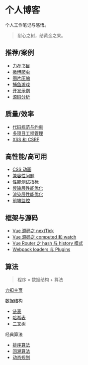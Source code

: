 # 个人博客

个人工作笔记与感悟。

> 耐心之树，结黄金之果。

## 推荐/案例

-   [力荐书目](./case/力荐书目.md)
-   [微博爬虫](./case/微博爬虫.md)
-   [图片压缩](./case/图片压缩.md)
-   [捕鱼游戏](./case/捕鱼游戏.md)
-   [开发示例](./mini-example/README.md)
-   [源码分析](./mini-source/README.md)

## 质量/效率

-   [代码规范与约束](./quality/代码规范与约束.md)
-   [多项目工程管理](./quality/多项目工程管理.md)
-   [XSS 和 CSRF](./quality/XSS和CSRF.md)

## 高性能/高可用

-   [CSS 动画](./experience/CSS动画.md)
-   [兼容性问题](./experience/兼容性问题.md)
-   [性能测试指标](./experience/性能优化之关键指标.md)
-   [传输层性能优化](./experience/性能优化之传输层.md)
-   [渲染层性能优化](./experience/性能优化之渲染层.md)
-   [前端监控](./experience/前端监控.md)

## 框架与源码

-   [Vue 源码之 nextTick](./source/nextTick.md)
-   [Vue 源码之 computed 和 watch](./source/computed和watch.md)
-   [Vue Router 之 hash 与 history 模式](./source/hash与history模式.md)
-   [Webpack loaders 与 Plugins](./source/webpack-senior.md)

## 算法

> 程序 = 数据结构 + 算法

[力扣主页](https://leetcode-cn.com/u/zhoulei1995/)

数据结构

-   [链表](./algorithm/linked-list.md)
-   [哈希表](./algorithm/hashtable.md)
-   [二叉树](./algorithm/binary-tree.md)

经典算法

-   [排序算法](./algorithm/sort.md)
-   [回溯算法](./algorithm/backtracking.md)
-   [动态规划](./algorithm/dynamic-programming.md)
